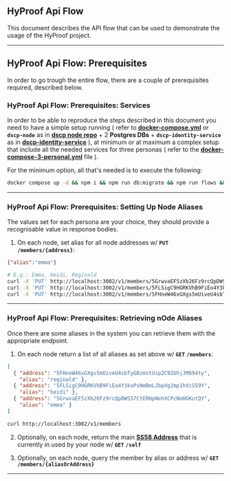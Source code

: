 ## HyProof Api Flow

This document describes the API flow that can be used to demonstrate the usage of the HyProof project.

---

## HyProof Api Flow: Prerequisites

In order to go trough the entire flow, there are a couple of prerequisites required, described below.

### HyProof Api Flow: Prerequisites: Services

In order to be able to reproduce the steps described in this document you need to have a simple setup running ( refer to **[docker-compose.yml](https://github.com/digicatapult/dscp-hyproof-api/blob/main/docker-compose.yml)** or **`dscp-node`** as in **[dscp node repo](https://github.com/digicatapult/dscp-node)** + 2 **Postgres DBs** + **`dscp-identity-service`** as in **[dscp-identity-service](https://github.com/digicatapult/dscp-identity-service)** ), at minimum or at maximum a complex setup that include all the needed services for three personas ( refer to the **[docker-compose-3-personal.yml](https://github.com/digicatapult/dscp-hyproof-api/blob/main/docker-compose-3-personal.yml)** file ).

For the minimum option, all that's needed is to execute the following:

```sh
docker compose up -d && npm i && npm run db:migrate && npm run flows && npm run dev
```

---

### HyProof Api Flow: Prerequisites: Setting Up Node Aliases

The values set for each persona are your choice, they should provide a recognisable value in response bodies.

1. On each node, set alias for all node addresses w/ **`PUT`** **`/members/{address}`**:

```json
{"alias":"emma"}
```

```sh
# E.g.: Emma, Heidi, Reginald
curl -X 'PUT' http://localhost:3002/v1/members/5GrwvaEF5zXb26Fz9rcQpDWS57CtERHpNehXCPcNoHGKutQY -H "Content-Type: application/json" -d '{"alias":"emma"}'
curl -X 'PUT' http://localhost:3002/v1/members/5FLSigC9HGRKVhB9FiEo4Y3koPsNmBmLJbpXg2mp1hXcS59Y -H "Content-Type: application/json" -d '{"alias":"heidi"}'
curl -X 'PUT' http://localhost:3002/v1/members/5FHneW46xGXgs5mUiveU4sbTyGBzmstUspZC92UhjJM694ty -H "Content-Type: application/json" -d '{"alias":"reginald"}'
```

---

### HyProof Api Flow: Prerequisites: Retrieving nOde Aliases

Once there are some aliases in the system you can retrieve them with the appropriate endpoint.

1. On each node return a list of all aliases as set above w/ **`GET`** **`/members`**:

```json
[
  { "address": "5FHneW46xGXgs5mUiveU4sbTyGBzmstUspZC92UhjJM694ty",
    "alias": "reginald" },
  { "address": "5FLSigC9HGRKVhB9FiEo4Y3koPsNmBmLJbpXg2mp1hXcS59Y",
    "alias": "heidi" },
  { "address": "5GrwvaEF5zXb26Fz9rcQpDWS57CtERHpNehXCPcNoHGKutQY",
    "alias": "emma" }
]
```

```sh
curl http://localhost:3002/v1/members
```

2. Optionally, on each node, return the main **[SS58 Address](https://wiki.polkadot.network/docs/learn-account-advanced)** that is currently in used by your node w/ **`GET`** **`/self`**

3. Optionally, on each node, query the member by alias or address w/ **`GET`** **`/members/{aliasOrAddress}`**

---

